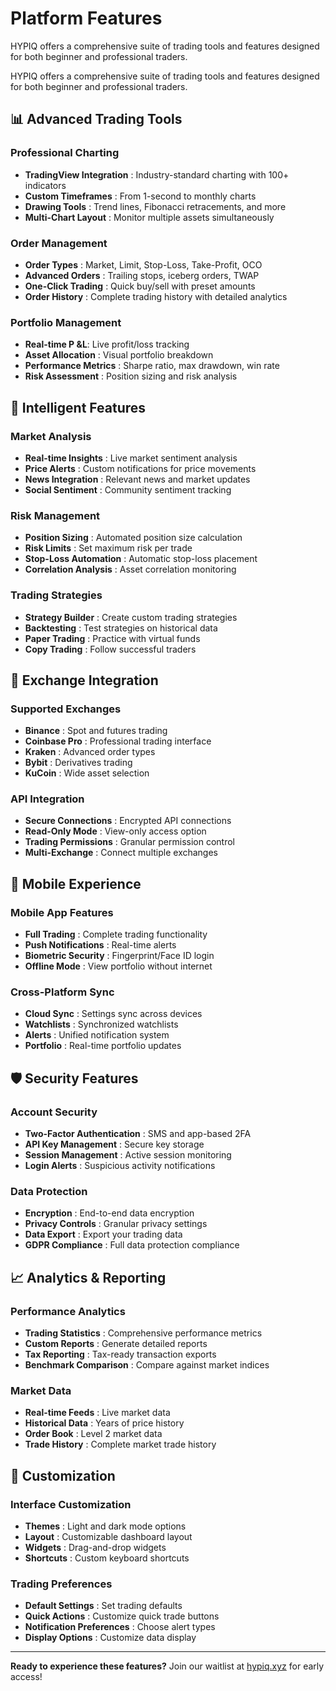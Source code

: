 # Platform Features

HYPIQ offers a comprehensive suite of trading tools and features designed for both beginner and professional traders.

HYPIQ offers a comprehensive suite of trading tools and features designed for both beginner and professional traders.

## 📊 Advanced Trading Tools​

### Professional Charting​

  * **TradingView Integration** : Industry-standard charting with 100+ indicators
  * **Custom Timeframes** : From 1-second to monthly charts
  * **Drawing Tools** : Trend lines, Fibonacci retracements, and more
  * **Multi-Chart Layout** : Monitor multiple assets simultaneously

### Order Management​

  * **Order Types** : Market, Limit, Stop-Loss, Take-Profit, OCO
  * **Advanced Orders** : Trailing stops, iceberg orders, TWAP
  * **One-Click Trading** : Quick buy/sell with preset amounts
  * **Order History** : Complete trading history with detailed analytics

### Portfolio Management​

  * **Real-time P &L**: Live profit/loss tracking
  * **Asset Allocation** : Visual portfolio breakdown
  * **Performance Metrics** : Sharpe ratio, max drawdown, win rate
  * **Risk Assessment** : Position sizing and risk analysis

## 🤖 Intelligent Features​

### Market Analysis​

  * **Real-time Insights** : Live market sentiment analysis
  * **Price Alerts** : Custom notifications for price movements
  * **News Integration** : Relevant news and market updates
  * **Social Sentiment** : Community sentiment tracking

### Risk Management​

  * **Position Sizing** : Automated position size calculation
  * **Risk Limits** : Set maximum risk per trade
  * **Stop-Loss Automation** : Automatic stop-loss placement
  * **Correlation Analysis** : Asset correlation monitoring

### Trading Strategies​

  * **Strategy Builder** : Create custom trading strategies
  * **Backtesting** : Test strategies on historical data
  * **Paper Trading** : Practice with virtual funds
  * **Copy Trading** : Follow successful traders

## 🔗 Exchange Integration​

### Supported Exchanges​

  * **Binance** : Spot and futures trading
  * **Coinbase Pro** : Professional trading interface
  * **Kraken** : Advanced order types
  * **Bybit** : Derivatives trading
  * **KuCoin** : Wide asset selection

### API Integration​

  * **Secure Connections** : Encrypted API connections
  * **Read-Only Mode** : View-only access option
  * **Trading Permissions** : Granular permission control
  * **Multi-Exchange** : Connect multiple exchanges

## 📱 Mobile Experience​

### Mobile App Features​

  * **Full Trading** : Complete trading functionality
  * **Push Notifications** : Real-time alerts
  * **Biometric Security** : Fingerprint/Face ID login
  * **Offline Mode** : View portfolio without internet

### Cross-Platform Sync​

  * **Cloud Sync** : Settings sync across devices
  * **Watchlists** : Synchronized watchlists
  * **Alerts** : Unified notification system
  * **Portfolio** : Real-time portfolio updates

## 🛡️ Security Features​

### Account Security​

  * **Two-Factor Authentication** : SMS and app-based 2FA
  * **API Key Management** : Secure key storage
  * **Session Management** : Active session monitoring
  * **Login Alerts** : Suspicious activity notifications

### Data Protection​

  * **Encryption** : End-to-end data encryption
  * **Privacy Controls** : Granular privacy settings
  * **Data Export** : Export your trading data
  * **GDPR Compliance** : Full data protection compliance

## 📈 Analytics & Reporting​

### Performance Analytics​

  * **Trading Statistics** : Comprehensive performance metrics
  * **Custom Reports** : Generate detailed reports
  * **Tax Reporting** : Tax-ready transaction exports
  * **Benchmark Comparison** : Compare against market indices

### Market Data​

  * **Real-time Feeds** : Live market data
  * **Historical Data** : Years of price history
  * **Order Book** : Level 2 market data
  * **Trade History** : Complete market trade history

## 🎯 Customization​

### Interface Customization​

  * **Themes** : Light and dark mode options
  * **Layout** : Customizable dashboard layout
  * **Widgets** : Drag-and-drop widgets
  * **Shortcuts** : Custom keyboard shortcuts

### Trading Preferences​

  * **Default Settings** : Set trading defaults
  * **Quick Actions** : Customize quick trade buttons
  * **Notification Preferences** : Choose alert types
  * **Display Options** : Customize data display

* * *

**Ready to experience these features?** Join our waitlist at [hypiq.xyz](https://hypiq.xyz) for early access!